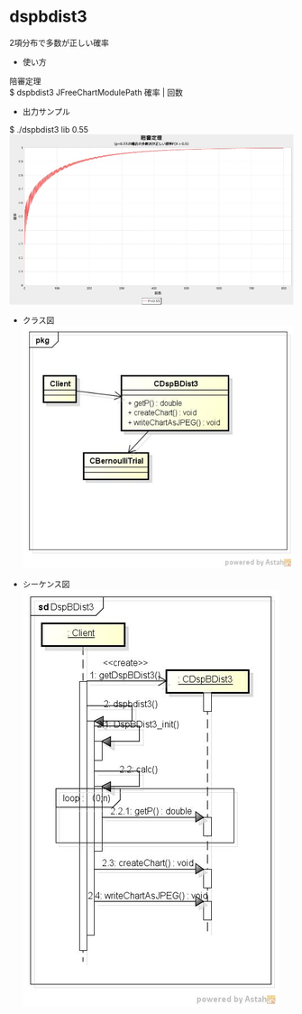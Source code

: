 dspbdist3
========
2項分布で多数が正しい確率

* 使い方  

陪審定理  
$ dspbdist3 JFreeChartModulePath 確率 | 回数

* 出力サンプル  

$ ./dspbdist3 lib  0.55
![dspbdist3](images/condorcet.jpg)

* クラス図  
![dspbdist3](images/pkgDspBDist3.jpg)

* シーケンス図  
![dspbdist3](images/sdDspBDist3.jpg)

